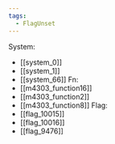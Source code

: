 ```yaml
---
tags:
  - FlagUnset
---
```

System:
- [[system_0]]
- [[system_1]]
- [[system_66]]
Fn:
- [[m4303_function16]]
- [[m4303_function2]]
- [[m4303_function8]]
Flag:
- [[flag_10015]]
- [[flag_10016]]
- [[flag_9476]]

